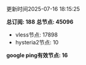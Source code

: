 更新时间2025-07-16 18:15:25

**总订阅: 188**
**总节点: 45096**
- vless节点: 17898
- hysteria2节点: 10

**google ping有效节点: 16**
